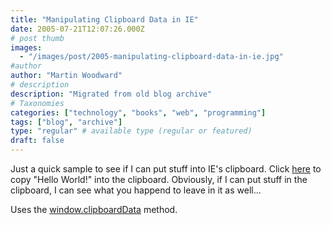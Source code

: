 ```yaml
---
title: "Manipulating Clipboard Data in IE"
date: 2005-07-21T12:07:26.000Z
# post thumb
images:
  - "/images/post/2005-manipulating-clipboard-data-in-ie.jpg"
#author
author: "Martin Woodward"
# description
description: "Migrated from old blog archive"
# Taxonomies
categories: ["technology", "books", "web", "programming"]
tags: ["blog", "archive"]
type: "regular" # available type (regular or featured)
draft: false
---
```

Just a quick sample to see if I can put stuff into IE's clipboard.  Click [here](javascript:void(0);) to copy "Hello World!" into the clipboard.  Obviously, if I can put stuff in the clipboard, I can see what you happend to leave in it as well...

Uses the [window.clipboardData](http://msdn.microsoft.com/workshop/author/dhtml/reference/objects/clipboarddata.asp) method.